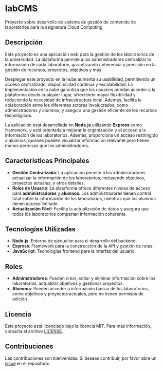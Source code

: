 # labCMS
Proyecto sobre desarrollo de sistema de gestión de contenido de laboratorios para la asignatura Cloud Computing


## Descripción

Este proyecto es una aplicación web para la gestión de los laboratorios de la universidad. La plataforma permite a los administradores centralizar la información de cada laboratorio, garantizando coherencia y precisión en la gestión de recursos, proyectos, objetivos y más.

Desplegar este proyecto en la nube aumenta su usabilidad, permitiendo un acceso centralizado, disponibilidad continua y escalabilidad. La implementación en la nube garantiza que los usuarios puedan acceder a la plataforma desde cualquier lugar, ofreciendo mayor flexibilidad y reduciendo la necesidad de infraestructura local. Además, facilita la colaboración entre los diferentes actores involucrados, como administradores y alumnos, y asegura una gestión eficiente de los recursos tecnológicos.

La aplicación está desarrollada en **Node.js** utilizando **Express** como framework, y está orientada a mejorar la organización y el acceso a la información de los laboratorios. Además, proporciona un acceso restringido a alumnos, quienes pueden visualizar información relevante pero tienen menos permisos que los administradores.

## Características Principales

- **Gestión Centralizada**: La aplicación permite a los administradores actualizar la información de los laboratorios, incluyendo objetivos, proyectos actuales, y otros detalles.
- **Roles de Usuario**: La plataforma ofrece diferentes niveles de acceso para **administradores** y **alumnos**. Los administradores tienen control total sobre la información de los laboratorios, mientras que los alumnos tienen acceso limitado.
- **Actualización Fácil**: Facilita la actualización de datos y asegura que todos los laboratorios compartan información coherente.

## Tecnologías Utilizadas

- **Node.js**: Entorno de ejecución para el desarrollo del backend.
- **Express**: Framework para la construcción de la API y gestión de rutas.
- **JavaScript**: Tecnologías frontend para la interfaz del usuario.

## Roles

- **Administradores**: Pueden crear, editar y eliminar información sobre los laboratorios, actualizar objetivos y gestionar proyectos.
- **Alumnos**: Pueden acceder a información básica de los laboratorios, como objetivos y proyectos actuales, pero no tienen permisos de edición.

## Licencia

Este proyecto está licenciado bajo la licencia MIT. Para más información, consulta el archivo [LICENSE](https://https://github.com/javiimartin/labCMS/blob/main/LICENSE).

## Contribuciones

Las contribuciones son bienvenidas. Si deseas contribuir, por favor abre un  [issue](https://github.com/javiimartin/labCMS/issues/new) en el repositorio.
